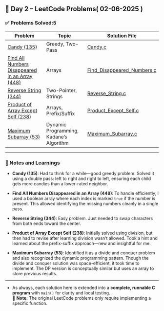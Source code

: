 ## 📅 Day 2 – LeetCode Problems( 02-06-2025 )

### ✅ Problems Solved:5

| Problem | Topic | Solution File |
|--------|--------|----------------|
| [Candy (135)](https://leetcode.com/problems/candy/) | Greedy, Two-Pass | [Candy.c](Candy.c) |
| [Find All Numbers Disappeared in an Array (448)](https://leetcode.com/problems/find-all-numbers-disappeared-in-an-array/) | Arrays | [Find_Disappeared_Numbers.c](Numbers_Disappeared.c) |
| [Reverse String (344)](https://leetcode.com/problems/reverse-string/) | Two-Pointer, Strings | [Reverse_String.c](Reverse_String.c) |
| [Product of Array Except Self (238)](https://leetcode.com/problems/product-of-array-except-self/) | Arrays, Prefix/Suffix | [Product_Except_Self.c](Product_of_Array_Except_Self.c) |
| [Maximum Subarray (53)](https://leetcode.com/problems/maximum-subarray/) | Dynamic Programming, Kadane’s Algorithm | [Maximum_Subarray.c](Maximum_Subarray.c) |

---

### 📝 Notes and Learnings

- **Candy (135)**: Had to think for a while—good greedy problem. Solved it using a double pass: left to right and right to left, ensuring each child gets more candies than a lower-rated neighbor.

- **Find All Numbers Disappeared in an Array (448)**: To handle efficiently, I used a boolean array where each index is marked `true` if the number is present. This allowed identifying the missing numbers cleanly in a single pass.

- **Reverse String (344)**: Easy problem. Just needed to swap characters from both ends toward the center.

- **Product of Array Except Self (238)**: Initially solved using division, but then had to revise after learning division wasn’t allowed. Took a hint and learned about the prefix-suffix approach—new and insightful for me.

- **Maximum Subarray (53)**: Identified it as a divide and conquer problem and also recognized the dynamic programming pattern. Though the divide and conquer solution was space-efficient, it took time to implement. The DP version is conceptually similar but uses an array to store previous results.

---

- As always, each solution here is extended into a **complete, runnable C program** with `main()` for clarity and local testing.  
📌 **Note:** The original LeetCode problems only require implementing a specific function.
